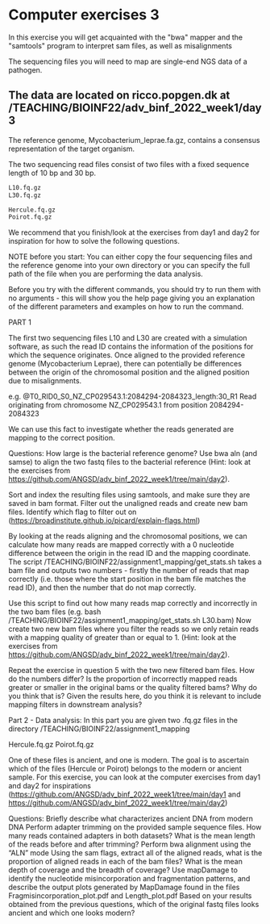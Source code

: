 # Computer exercises 3
In this exercise you will get acquainted with the "bwa" mapper and the "samtools" program to interpret sam files, as well as misalignments

The sequencing files you will need to map are single-end NGS data of a pathogen.

## The data are located on ricco.popgen.dk at /TEACHING/BIOINF22/adv_binf_2022_week1/day3

The reference genome, Mycobacterium_leprae.fa.gz, contains a consensus representation of the target organism.

The two sequencing read files consist of two files with a fixed sequence length of 10 bp and 30 bp.

~~~bash
L10.fq.gz
L30.fq.gz
~~~

~~~bash
Hercule.fq.gz
Poirot.fq.gz
~~~

We recommend that you finish/look at the exercises from day1 and day2 for inspiration for how to solve the following questions.

NOTE before you start:
You can either copy the four sequencing files and the reference genome into your own directory or you can specify the full path of the file when you are performing the data analysis.

Before you try with the different commands, you should try to run them with no arguments - this will show you the help page giving you an explanation of the different parameters and examples on how to run the command. 

PART 1

The first two sequencing files L10 and L30 are created with a simulation software, as such the read ID contains the information of the positions for which the sequence originates. Once aligned to the provided reference genome (Mycobacterium Leprae), there can potentially be differences between the origin of the chromosomal position and the aligned position due to misalignments.

e.g.
@T0_RID0_S0_NZ_CP029543.1:2084294-2084323_length:30_R1
Read originating from chromosome 
NZ_CP029543.1
from position
2084294-2084323

We can use this fact to investigate whether the reads generated are mapping to the correct position. 

Questions:
How large is the bacterial reference genome?
Use bwa aln (and samse) to align the two fastq files to the bacterial reference (Hint: look at the exercises from https://github.com/ANGSD/adv_binf_2022_week1/tree/main/day2).

Sort and index the resulting files using samtools, and make sure they are saved in bam format. 
Filter out the unaligned reads and create new bam files. Identify which flag to filter out on (https://broadinstitute.github.io/picard/explain-flags.html)

By looking at the reads aligning and the chromosomal positions, we can calculate how many reads are mapped correctly with a 0 nucleotide difference between the origin in the read ID and the mapping coordinate. The script /TEACHING/BIOINF22/assignment1_mapping/get_stats.sh takes a bam file and outputs two numbers - firstly the number of reads that map correctly (i.e. those where the start position in the bam file matches the read ID), and then the number that do not map correctly.

Use this script to find out how many reads map correctly and incorrectly in the two bam files (e.g. bash /TEACHING/BIOINF22/assignment1_mapping/get_stats.sh L30.bam)
Now create two new bam files where you filter the reads so we only retain reads with a mapping quality of greater than or equal to 1. (Hint: look at the exercises from https://github.com/ANGSD/adv_binf_2022_week1/tree/main/day2).

Repeat the exercise in question 5 with the two new filtered bam files. How do the numbers differ?
Is the proportion of incorrectly mapped reads greater or smaller in the original bams or the quality filtered bams? Why do you think that is?
Given the results here, do you think it is relevant to include mapping filters in downstream analysis?

Part 2 - Data analysis:
In this part you are given two .fq.gz files in the directory /TEACHING/BIOINF22/assignment1_mapping

Hercule.fq.gz
Poirot.fq.gz 

One of these files is ancient, and one is modern. The goal is to ascertain which of the files (Hercule or Poirot) belongs to the modern or ancient sample. For this exercise, you can look at the computer exercises from day1 and day2 for inspirations (https://github.com/ANGSD/adv_binf_2022_week1/tree/main/day1 and https://github.com/ANGSD/adv_binf_2022_week1/tree/main/day2) 

Questions:
Briefly describe what characterizes ancient DNA from modern DNA
Perform adapter trimming on the provided sample sequence files.
How many reads contained adapters in both datasets? 
What is the mean length of the reads before and after trimming?
Perform bwa alignment using the “ALN” mode
Using the sam flags, extract all of the aligned reads, what is the proportion of aligned reads in each of the bam files?
What is the mean depth of coverage and the breadth of coverage?
Use mapDamage to identify the nucleotide misincorporation and fragmentation patterns, and describe the output plots generated by MapDamage found in the files Fragmisincorporation_plot.pdf and Length_plot.pdf
Based on your results obtained from the previous questions, which of the original fastq files looks ancient and which one looks modern?





